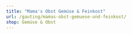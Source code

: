 ```yaml
---
title: "Mama's Obst Gemüse & Feinkost"
url: /gauting/mamas-obst-gemuese-und-feinkost/
shop: Gemüse & Obst
---
```

